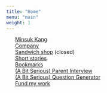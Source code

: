 ```yaml
---
title: "Home"
menu: "main"
weight: 1
---
```

<style>
  ul {
   list-style: none; 
  }
  main {
    border-style: outset;
  }
</style>
- [Minsuk Kang](https://mataroa.blog/images/3d2e27a1.jpeg)
- [Company](https://en.jagunbae.com)
- [Sandwich shop](https://reviews.cheesylazy.com/) (closed)
- [Short stories](https://kangmins.uk)
- [Bookmarks](https://links.kangminsuk.com/bookmarks/shared)
- [(A Bit Serious) Parent Interview](https://kangminsuk.com/interview/)
- [(A Bit Serious) Question Generator](https://kangminsuk.com/conversation/)
- [Fund my work](https://buy.stripe.com/7sIeWh0Crbe67hS4gh)